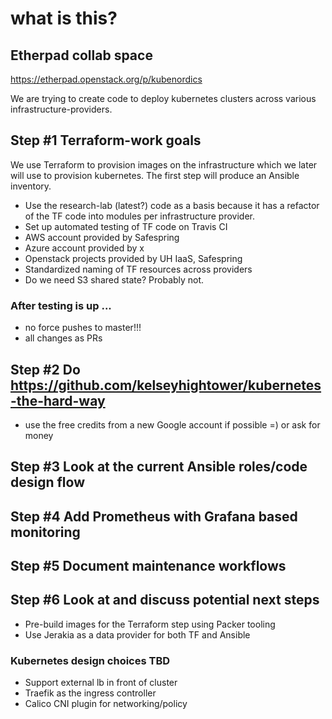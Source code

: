 # what is this?

## Etherpad collab space

https://etherpad.openstack.org/p/kubenordics

We are trying to create code to deploy kubernetes clusters across various
infrastructure-providers.

## Step #1 Terraform-work goals

We use Terraform to provision images on the infrastructure which we
later will use to provision kubernetes. The first step will produce an Ansible
inventory.

* Use the research-lab (latest?) code as a basis because it has a refactor of
  the TF code into modules per infrastructure provider.
* Set up automated testing of TF code on Travis CI
* AWS account provided by Safespring
* Azure account provided by x
* Openstack projects provided by UH IaaS, Safespring
* Standardized naming of TF resources across providers
* Do we need S3 shared state? Probably not.

### After testing is up ... 

* no force pushes to master!!!
* all changes as PRs 

## Step #2 Do https://github.com/kelseyhightower/kubernetes-the-hard-way

* use the free credits from a new Google account if possible =) or ask for money

## Step #3 Look at the current Ansible roles/code design flow


## Step #4 Add Prometheus with Grafana based monitoring


## Step #5 Document maintenance workflows


## Step #6 Look at and discuss potential next steps

* Pre-build images for the Terraform step using Packer tooling
* Use Jerakia as a data provider for both TF and Ansible


### Kubernetes design choices TBD

* Support external lb in front of cluster
* Traefik as the ingress controller
* Calico CNI plugin for networking/policy


